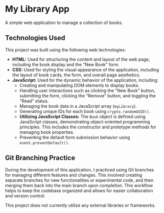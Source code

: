 # My Library App

A simple web application to manage a collection of books.

## Technologies Used

This project was built using the following web technologies:

- **HTML:** Used for structuring the content and layout of the web page, including the book display and the "New Book" form.
- **CSS:** Used for styling the visual appearance of the application, including the layout of book cards, the form, and overall page aesthetics.
- **JavaScript:** Used for the dynamic behavior of the application, including:
    - Creating and manipulating DOM elements to display books.
    - Handling user interactions such as clicking the "New Book" button, submitting the form, clicking the "Remove" button, and toggling the "Read" status.
    - Managing the book data in a JavaScript array (`myLibrary`).
    - Generating unique IDs for each book using `crypto.randomUUID()`.
    - **Utilizing JavaScript Classes:** The `Book` object is defined using JavaScript classes, demonstrating object-oriented programming principles. This includes the constructor and prototype methods for managing book properties.
    - Preventing the default form submission behavior using `event.preventDefault()`.

## Git Branching Practice

During the development of this application, I practiced using Git branches for managing different features and changes. This involved creating separate branches for new functionalities or experimental code, and then merging them back into the main branch upon completion. This workflow helps to keep the codebase organized and allows for easier collaboration and version control.

This project does not currently utilize any external libraries or frameworks.
